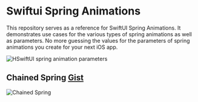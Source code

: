 # Swiftui Spring Animations
This repository serves as a reference for SwiftUI Spring Animations. It demonstrates use cases for the various types of spring animations as well as parameters. No more guessing the values for the parameters of spring animations you create for your next iOS app. 


![HSwiftUI spring animation parameters ](https://github.com/GetStream/swiftui-spring-animations/blob/main/Misc/springParameters.svg)


## Chained Spring <a href="https://gist.github.com/amosgyamfi/2726ee16ec385a33e43b66d261aa69ea">Gist</a>
![Chained Spring ](https://github.com/GetStream/swiftui-spring-animations/blob/main/Misc/springAnimation.gif)
